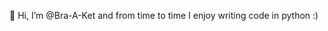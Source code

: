 👋 Hi, I’m @Bra-A-Ket and from time to time I enjoy writing code in python :)

<!---
Bra-A-Ket/Bra-A-Ket is a ✨ special ✨ repository because its `README.md` (this file) appears on your GitHub profile.
You can click the Preview link to take a look at your changes.
--->
